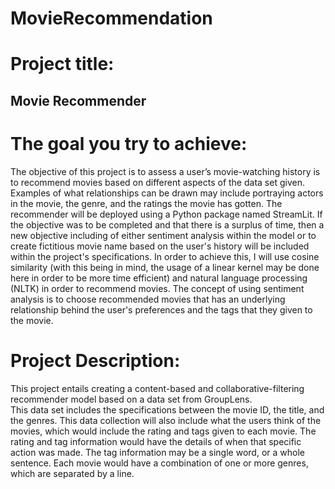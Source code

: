 # MovieRecommendation
# Project title:
## Movie Recommender

# The goal you try to achieve:
The objective of this project is to assess a user’s movie-watching history is to recommend movies based on different aspects of the data set given. Examples of what relationships can be drawn may include portraying actors in the movie, the genre, and the ratings the movie has gotten.  The recommender will be deployed using a Python package named StreamLit. If the objective was to be completed and that there is a surplus of time, then a new objective including of either sentiment analysis within the model or to create fictitious movie name based on the user's history will be included within the project's specifications. In order to achieve this, I will use cosine similarity (with this being in mind, the usage of a linear kernel may be done here in order to be more time efficient) and natural language processing (NLTK) in order to recommend movies. The concept of using sentiment analysis is to choose recommended movies that has an underlying relationship behind the user's preferences and the tags that they given to the movie. 

# Project Description: 
This project entails creating a content-based and collaborative-filtering recommender model based on a data set from GroupLens.  
This data set includes the specifications between the movie ID, the title, and the genres. This data collection will also include what the users think of the movies, which would include the rating and tags given to each movie. The rating and tag information would have the details of when that specific action was made. The tag information may be a single word, or a whole sentence. Each movie would have a combination of one or more genres, which are separated by a line. 


